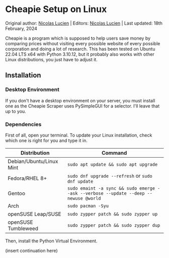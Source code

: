 # Cheapie Setup on Linux

Original author: [Nicolas Lucien](https://github.com/Tech-FZ) |
Editors: [Nicolas Lucien](https://github.com/Tech-FZ) |
Last updated: 18th February, 2024

Cheapie is a program which is supposed to help users save money by comparing prices without visiting every possible website of every possible corporation and doing a lot of research. This has been tested on Ubuntu 22.04 LTS x64 with Python 3.10.12, but it probably also works with other Linux distributions, you just have to adjust it.

## Installation

### Desktop Environment

If you don't have a desktop environment on your server, you must install one as the Cheapie Scraper uses PySimpleGUI for a selector. I'll leave that up to you.

### Dependencies

First of all, open your terminal. To update your Linux installation, check which one is right for you and type it in.

| Distribution | Command |
| ------------ | ------- |
| Debian/Ubuntu/Linux Mint | `sudo apt update && sudo apt upgrade` |
| Fedora/RHEL 8+ | `sudo dnf upgrade --refresh` or `sudo dnf update` |
| Gentoo | `sudo emaint -a sync && sudo emerge --ask --verbose --update --deep --newuse @world` |
| Arch | `sudo pacman -Syu` |
| openSUSE Leap/SUSE | `sudo zypper patch && sudo zypper up` |
| openSUSE Tumbleweed | `sudo zypper patch && sudo zypper dup` |

Then, install the Python Virtual Environment.

(insert continuation here)